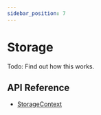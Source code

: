 ```yaml
---
sidebar_position: 7
---
```


# Storage

Todo: Find out how this works.

## API Reference

- [StorageContext](../../api/interfaces/StorageContext.md)
